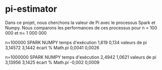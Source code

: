 # pi-estimator
Dans ce projet, nous cherchons la valeur de Pi avec le processus Spark et Numpy. 
Nous comparons les performances de ces processus pour n = 100 000 et n= 1 000 000

n=100000	SPARK	NUMPY
temps d'exécution	1,619	0,134
valeurs de pi	3,14572	3,1442
écart % Math.pi	0,0041	0,0026
		
		
n=1000000	SPARK	NUMPY
temps d'exécution	2,4942	1,0621
valeurs de pi	3,13956	3,1425
écart % Math.pi	-0,002	0,0009

